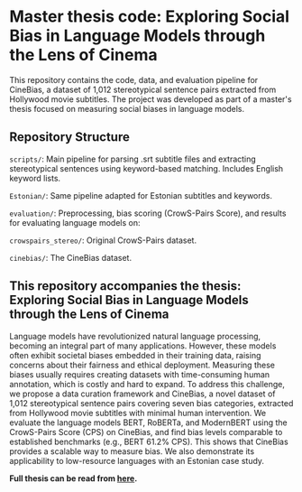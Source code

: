 # Master thesis code: Exploring Social Bias in Language Models through the Lens of Cinema

This repository contains the code, data, and evaluation pipeline for CineBias, a dataset of 1,012 stereotypical sentence pairs extracted from Hollywood movie subtitles. The project was developed as part of a master's thesis focused on measuring social biases in language models.

## Repository Structure

`scripts/`: Main pipeline for parsing .srt subtitle files and extracting stereotypical sentences using keyword-based matching. Includes English keyword lists.

`Estonian/`: Same pipeline adapted for Estonian subtitles and keywords.

`evaluation/`: Preprocessing, bias scoring (CrowS-Pairs Score), and results for evaluating language models on:

`crowspairs_stereo/`: Original CrowS-Pairs dataset.

`cinebias/`: The CineBias dataset.

## This repository accompanies the thesis: Exploring Social Bias in Language Models through the Lens of Cinema

Language models have revolutionized natural language processing, becoming an integral part of many applications. However, these models
often exhibit societal biases embedded in their training data, raising
concerns about their fairness and ethical deployment. Measuring these
biases usually requires creating datasets with time-consuming human
annotation, which is costly and hard to expand. To address this challenge, we propose a data curation framework and CineBias, a novel
dataset of 1,012 stereotypical sentence pairs covering seven bias categories, extracted from Hollywood movie subtitles with minimal human
intervention. We evaluate the language models BERT, RoBERTa, and
ModernBERT using the CrowS-Pairs Score (CPS) on CineBias, and find
bias levels comparable to established benchmarks (e.g., BERT 61.2%
CPS). This shows that CineBias provides a scalable way to measure
bias. We also demonstrate its applicability to low-resource languages
with an Estonian case study.

**Full thesis can be read from [here](https://thesis.cs.ut.ee/e19176d9-7f39-4298-81f1-622a0c5c03c0).**



